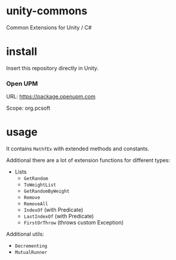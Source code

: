 # unity-commons
Common Extensions for Unity / C#

# install
Insert this repository directly in Unity.

### Open UPM
URL: https://package.openupm.com

Scope: org.pcsoft

# usage
It contains `MathfEx` with extended methods and constants.

Additional there are a lot of extension functions for different types:
* Lists
  * `GetRandom`
  * `ToWeightList`
  * `GetRandomByWeight`
  * `Remove`
  * `RemoveAll`
  * `IndexOf` (with Predicate)
  * `LastIndexOf` (with Predicate)
  * `FirstOrThrow` (throws custom Exception)

Additional utils:
* `Decrementing`
* `MutualRunner`
